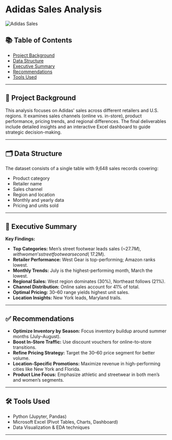 # Adidas Sales Analysis

![Adidas Sales](https://github.com/user-attachments/assets/da698f88-ce55-47e5-9af7-c74fa57fb4aa)

## 📚 Table of Contents

- [Project Background](#project-background)
- [Data Structure](#data-structure)
- [Executive Summary](#executive-summary)
- [Recommendations](#recommendations)
- [Tools Used](#tools-used)

---

## 📌 Project Background

This analysis focuses on Adidas' sales across different retailers and U.S. regions. It examines sales channels (online vs. in-store), product performance, pricing trends, and regional differences. The final deliverables include detailed insights and an interactive Excel dashboard to guide strategic decision-making.

---

## 🗂️ Data Structure

The dataset consists of a single table with 9,648 sales records covering:

- Product category
- Retailer name
- Sales channel
- Region and location
- Monthly and yearly data
- Pricing and units sold

---

## 🧾 Executive Summary

**Key Findings:**

- **Top Categories:** Men’s street footwear leads sales (~$27.7M), with women’s street footwear second (~$17.2M).
- **Retailer Performance:** West Gear is top-performing; Amazon ranks lowest.
- **Monthly Trends:** July is the highest-performing month, March the lowest.
- **Regional Sales:** West region dominates (30%), Northeast follows (21%).
- **Channel Distribution:** Online sales account for 41% of total.
- **Optimal Pricing:** $30–$60 range yields highest unit sales.
- **Location Insights:** New York leads, Maryland trails.

---

## ✅ Recommendations

- **Optimize Inventory by Season:** Focus inventory buildup around summer months (July–August).
- **Boost In-Store Traffic:** Use discount vouchers for online-to-store transitions.
- **Refine Pricing Strategy:** Target the $30–$60 price segment for better volume.
- **Location-Specific Promotions:** Maximize revenue in high-performing cities like New York and Florida.
- **Product Line Focus:** Emphasize athletic and streetwear in both men’s and women’s segments.

---

## 🛠️ Tools Used

- Python (Jupyter, Pandas)
- Microsoft Excel (Pivot Tables, Charts, Dashboard)
- Data Visualization & EDA techniques

---


